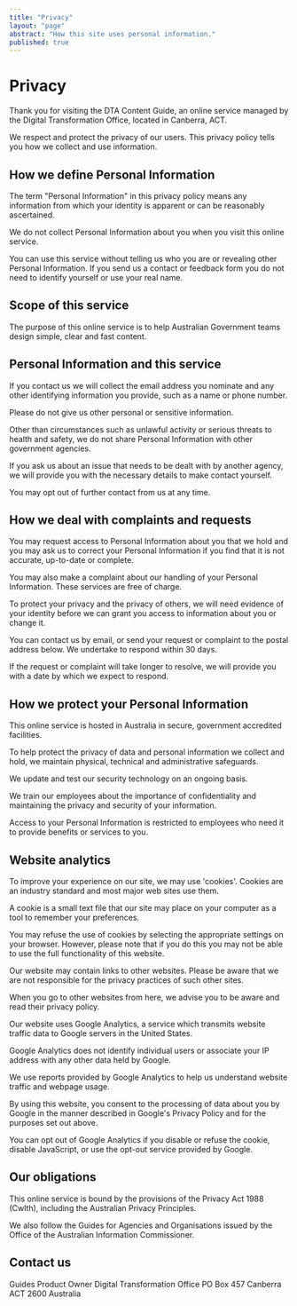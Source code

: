 ```yaml
---
title: "Privacy"
layout: "page"
abstract: "How this site uses personal information."
published: true
---
```


# Privacy

Thank you for visiting the DTA Content Guide, an online service managed by the Digital Transformation Office, located in Canberra, ACT.

We respect and protect the privacy of our users. This privacy policy tells you how we collect and use information.

## How we define Personal Information

The term "Personal Information" in this privacy policy means any information from which your identity is apparent or can be reasonably ascertained.

We do not collect Personal Information about you when you visit this online service.

You can use this service without telling us who you are or revealing other Personal Information. If you send us a contact or feedback form you do not need to identify yourself or use your real name.

## Scope of this service

The purpose of this online service is to help Australian Government teams design simple, clear and fast content.

## Personal Information and this service

If you contact us we will collect the email address you nominate and any other identifying information you provide, such as a name or phone number.

Please do not give us other personal or sensitive information.

Other than circumstances such as unlawful activity or serious threats to health and safety, we do not share Personal Information with other government agencies.

If you ask us about an issue that needs to be dealt with by another agency, we will provide you with the necessary details to make contact yourself.

You may opt out of further contact from us at any time.

## How we deal with complaints and requests

You may request access to Personal Information about you that we hold and you may ask us to correct your Personal Information if you find that it is not accurate, up-to-date or complete.

You may also make a complaint about our handling of your Personal Information. These services are free of charge.

To protect your privacy and the privacy of others, we will need evidence of your identity before we can grant you access to information about you or change it.

You can contact us by email, or send your request or complaint to the postal address below. We undertake to respond within 30 days.

If the request or complaint will take longer to resolve, we will provide you with a date by which we expect to respond.

## How we protect your Personal Information

This online service is hosted in Australia in secure, government accredited facilities.

To help protect the privacy of data and personal information we collect and hold, we maintain physical, technical and administrative safeguards.

We update and test our security technology on an ongoing basis.

We train our employees about the importance of confidentiality and maintaining the privacy and security of your information.

Access to your Personal Information is restricted to employees who need it to provide benefits or services to you.

## Website analytics

To improve your experience on our site, we may use 'cookies'. Cookies are an industry standard and most major web sites use them.

A cookie is a small text file that our site may place on your computer as a tool to remember your preferences.

You may refuse the use of cookies by selecting the appropriate settings on your browser. However, please note that if you do this you may not be able to use the full functionality of this website.

Our website may contain links to other websites. Please be aware that we are not responsible for the privacy practices of such other sites.

When you go to other websites from here, we advise you to be aware and read their privacy policy.

Our website uses Google Analytics, a service which transmits website traffic data to Google servers in the United States.

Google Analytics does not identify individual users or associate your IP address with any other data held by Google.

We use reports provided by Google Analytics to help us understand website traffic and webpage usage.

By using this website, you consent to the processing of data about you by Google in the manner described in Google's Privacy Policy and for the purposes set out above.

You can opt out of Google Analytics if you disable or refuse the cookie, disable JavaScript, or use the opt-out service provided by Google.

## Our obligations

This online service is bound by the provisions of the Privacy Act 1988 (Cwlth), including the Australian Privacy Principles.

We also follow the Guides for Agencies and Organisations issued by the Office of the Australian Information Commissioner.

## Contact us

Guides Product Owner
Digital Transformation Office
PO Box 457
Canberra ACT 2600
Australia
